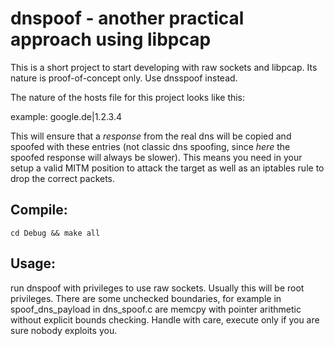 # dnspoof - another practical approach using libpcap

This is a short project to start developing with raw sockets and 
libpcap. Its nature is proof-of-concept only. Use dnsspoof instead.

The nature of the hosts file for this project looks like this:

example:
 google.de|1.2.3.4

This will ensure that a *response* from the real dns will be copied and 
spoofed with these entries (not classic dns spoofing, since *here* the 
spoofed response will always be slower). This means you need in your 
setup a valid MITM position to attack the target as well as an iptables rule to drop 
the correct packets.

## Compile:

`cd Debug && make all`

## Usage:
run dnspoof with privileges to use raw sockets. Usually this will be 
root privileges. There are some unchecked boundaries, for example in spoof_dns_payload in dns_spoof.c
are memcpy with pointer arithmetic without explicit bounds checking. Handle with care, execute only if
you are sure nobody exploits you.
